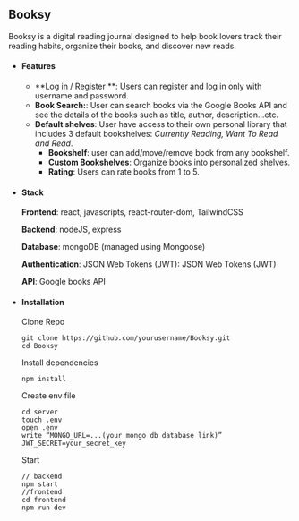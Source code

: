 ## Booksy

Booksy is a digital reading journal designed to help book lovers track their reading habits, organize their books, and discover new reads.


- #### Features

  - **Log in / Register **: Users can register and log in only with username and password.
  - **Book Search:**: User can search books via the Google Books API and see the details of the books such as title, author, description...etc.
  - **Default shelves**: User have access to their own personal library that includes 3 default bookshelves: *Currently Reading, Want To Read and Read*.
    - **Bookshelf**: user can add/move/remove book from any bookshelf.
    - **Custom Bookshelves**: Organize books into personalized shelves.
    - **Rating**: Users can rate books from 1 to 5.

- #### Stack

  **Frontend**: react, javascripts, react-router-dom, TailwindCSS 

  **Backend**: nodeJS, express

  **Database**: mongoDB  (managed using Mongoose)

  **Authentication**: JSON Web Tokens (JWT): JSON Web Tokens (JWT)

  **API**: Google books API 

  

- #### Installation 

  Clone Repo

  ```
  git clone https://github.com/yourusername/Booksy.git
  cd Booksy
  ```
  Install dependencies

  ```
  npm install
  ```
  
  Create env file
  
  ```
  cd server
  touch .env
  open .env
  write “MONGO_URL=...(your mongo db database link)”
  JWT_SECRET=your_secret_key
  ```
    
  Start 
  
  ```
  // backend
  npm start
  //frontend
  cd frontend
  npm run dev
  ```
  
  
  
